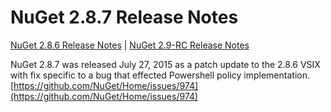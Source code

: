 # NuGet 2.8.7 Release Notes

[NuGet 2.8.6 Release Notes](/nuget/release-notes/nuget-2.8.6) | [NuGet 2.9-RC Release Notes](/nuget/release-notes/nuget-2.8.8-RC)

NuGet 2.8.7 was released July 27, 2015 as a patch update to the 2.8.6 VSIX with fix specific to a bug that effected Powershell policy implementation.
[https://github.com/NuGet/Home/issues/974](https://github.com/NuGet/Home/issues/974)


  
